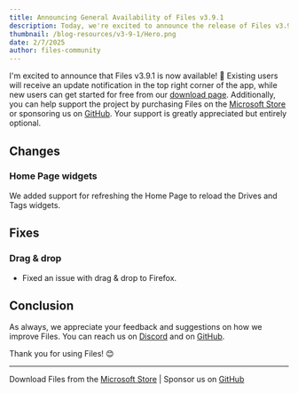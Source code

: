 ```yaml
---
title: Announcing General Availability of Files v3.9.1
description: Today, we're excited to announce the release of Files v3.9.1 for all users.
thumbnail: /blog-resources/v3-9-1/Hero.png
date: 2/7/2025
author: files-community
---
```


I'm excited to announce that Files v3.9.1 is now available! 🎉 Existing users will receive an update notification in the top right corner of the app, while new users can get started for free from our [download page](/download/). Additionally, you can help support the project by purchasing Files on the [Microsoft Store](ms-windows-store://pdp/?ProductId=9nghp3dx8hdx&cid=FilesWebsite) or sponsoring us on [GitHub](https://github.com/sponsors/yaira2). Your support is greatly appreciated but entirely optional.

## Changes

### Home Page widgets

We added support for refreshing the Home Page to reload the Drives and Tags widgets.


## Fixes

### Drag & drop

- Fixed an issue with drag & drop to Firefox.


## Conclusion

As always, we appreciate your feedback and suggestions on how we improve Files. You can reach us on [Discord](https://discord.gg/files) and on [GitHub](https://github.com/files-community/Files/).

Thank you for using Files! 😊

---

Download Files from the [Microsoft Store](ms-windows-store://pdp/?ProductId=9nghp3dx8hdx&cid=FilesWebsite) | Sponsor us on [GitHub](https://github.com/sponsors/yaira2/)